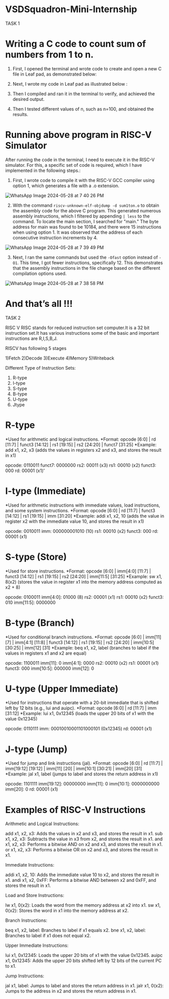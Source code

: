#  VSDSquadron-Mini-Internship


TASK 1

# Writing a C code to count sum of numbers from 1 to n.

1. First, I opened the terminal and wrote code to create and open a new C file in Leaf pad,
as demonstrated below:

2. Next, I wrote my code in Leaf pad as illustrated below :

3. Then I compiled and ran it in the terminal to verify, and achieved the desired
output.

4. Then I tested different values of n, such as n=100, and obtained the results.


# Running above program in RISC-V Simulator
After running the code in the terminal, I need to execute it in the RISC-V simulator. For this,
a specific set of code is required, which I have implemented in the following steps.:

1) First, I wrote code to compile it with the RISC-V GCC compiler using option 1, which
generates a file with a .o extension.


![WhatsApp Image 2024-05-28 at 7 40 26 PM](https://github.com/Olirmathi-Nagarajan/VSDSquadron-Mini-Internship/assets/170841944/ae962dce-0e48-4c5b-ab03-35acafa9f94f)

2) With the command `riscv-unknown-elf-objdump -d sum1ton.o` to obtain the assembly
code for the above C program. This generated numerous assembly instructions, which
I filtered by appending `| less` to the command. To locate the main section, I searched
for "main." The byte address for main was found to be 10184, and there were 15
instructions when using option 1. It was observed that the address of each consecutive
instruction increments by 4.

![WhatsApp Image 2024-05-28 at 7 39 49 PM](https://github.com/Olirmathi-Nagarajan/VSDSquadron-Mini-Internship/assets/170841944/377bff12-741d-4b6b-b1f3-4b5ae1890fe4)

3) Next, I ran the same commands but used the `-Ofast` option instead of `-O1`. This
time, I got fewer instructions, specifically 12. This demonstrates that the assembly
instructions in the file change based on the different compilation options used.


![WhatsApp Image 2024-05-28 at 7 38 58 PM](https://github.com/Olirmathi-Nagarajan/VSDSquadron-Mini-Internship/assets/170841944/f355c671-5f7d-4b84-9edd-794f900137da)

# And that’s all !!!


TASK 2

RISC V RISC stands for reduced instruction set computer.It is a 32 bit instruction set.It has various instructions some of the basic and important instructions are R,I,S,B,J.

RISCV has following 5 stages

1)Fetch 2)Decode 3)Execute 4)Memory 5)Writeback

Different Type of Instruction Sets:

1. R-type
2. I-type
3. S-type
4. B-type
5. U-type
6. Jtype

# R-type 
*Used for arithmetic and logical instructions.
*Format: opcode [6:0] | rd [11:7] | funct3 [14:12] | rs1 [19:15] | rs2 [24:20] | funct7 [31:25]
*Example: add x1, x2, x3 (adds the values in registers x2 and x3, and stores the result in x1)

opcode: 0110011
funct7: 0000000
rs2: 00011 (x3)
rs1: 00010 (x2)
funct3: 000
rd: 00001 (x1)'

# I-type (Immediate)
*Used for arithmetic instructions with immediate values, load instructions, and some system instructions.
*Format: opcode [6:0] | rd [11:7] | funct3 [14:12] | rs1 [19:15] | imm [31:20]
*Example: addi x1, x2, 10 (adds the value in register x2 with the immediate value 10, and stores the result in x1)

opcode: 0010011
imm: 000000001010 (10)
rs1: 00010 (x2)
funct3: 000
rd: 00001 (x1)

# S-type (Store)
*Used for store instructions.
*Format: opcode [6:0] | imm[4:0] [11:7] | funct3 [14:12] | rs1 [19:15] | rs2 [24:20] | imm[11:5] [31:25]
*Example: sw x1, 8(x2) (stores the value in register x1 into the memory address computed as x2 + 8)

opcode: 0100011
imm[4:0]: 01000 (8)
rs2: 00001 (x1)
rs1: 00010 (x2)
funct3: 010
imm[11:5]: 0000000

# B-type (Branch)
*Used for conditional branch instructions.
*Format: opcode [6:0] | imm[11] [7] | imm[4:1] [11:8] | funct3 [14:12] | rs1 [19:15] | rs2 [24:20] | imm[10:5] [30:25] | imm[12] [31]
*Example: beq x1, x2, label (branches to label if the values in registers x1 and x2 are equal)

opcode: 1100011
imm[11]: 0
imm[4:1]: 0000
rs2: 00010 (x2)
rs1: 00001 (x1)
funct3: 000
imm[10:5]: 000000
imm[12]: 0

# U-type (Upper Immediate)
*Used for instructions that operate with a 20-bit immediate that is shifted left by 12 bits (e.g., lui and auipc).
*Format: opcode [6:0] | rd [11:7] | imm [31:12]
*Example: lui x1, 0x12345 (loads the upper 20 bits of x1 with the value 0x12345)

opcode: 0110111
imm: 00010010001101000101 (0x12345)
rd: 00001 (x1)

# J-type (Jump)
*Used for jump and link instructions (jal).
*Format: opcode [6:0] | rd [11:7] | imm[19:12] [19:12] | imm[11] [20] | imm[10:1] [30:21] | imm[20] [31]
*Example: jal x1, label (jumps to label and stores the return address in x1)

opcode: 1101111
imm[19:12]: 00000000
imm[11]: 0
imm[10:1]: 0000000000
imm[20]: 0
rd: 00001 (x1)

# Examples of RISC-V Instructions

Arithmetic and Logical Instructions:

add x1, x2, x3: Adds the values in x2 and x3, and stores the result in x1.
sub x1, x2, x3: Subtracts the value in x3 from x2, and stores the result in x1.
and x1, x2, x3: Performs a bitwise AND on x2 and x3, and stores the result in x1.
or x1, x2, x3: Performs a bitwise OR on x2 and x3, and stores the result in x1.

Immediate Instructions:

addi x1, x2, 10: Adds the immediate value 10 to x2, and stores the result in x1.
andi x1, x2, 0xFF: Performs a bitwise AND between x2 and 0xFF, and stores the result in x1.

Load and Store Instructions:

lw x1, 0(x2): Loads the word from the memory address at x2 into x1.
sw x1, 0(x2): Stores the word in x1 into the memory address at x2.

Branch Instructions:

beq x1, x2, label: Branches to label if x1 equals x2.
bne x1, x2, label: Branches to label if x1 does not equal x2.

Upper Immediate Instructions:

lui x1, 0x12345: Loads the upper 20 bits of x1 with the value 0x12345.
auipc x1, 0x12345: Adds the upper 20 bits shifted left by 12 bits of the current PC to x1.

Jump Instructions:

jal x1, label: Jumps to label and stores the return address in x1.
jalr x1, 0(x2): Jumps to the address in x2 and stores the return address in x1.
